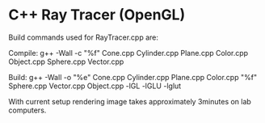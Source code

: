 # C++ Ray Tracer (OpenGL)

Build commands used for RayTracer.cpp are:

Compile:
g++ -Wall -c "%f" Cone.cpp Cylinder.cpp Plane.cpp Color.cpp Object.cpp Sphere.cpp Vector.cpp

Build:
g++ -Wall -o "%e" Cone.cpp Cylinder.cpp Plane.cpp Color.cpp "%f" Sphere.cpp Vector.cpp Object.cpp -lGL -lGLU -lglut

With current setup rendering image takes approximately 3minutes on lab computers.
